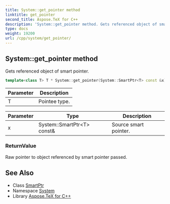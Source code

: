 ```yaml
---
title: System::get_pointer method
linktitle: get_pointer
second_title: Aspose.TeX for C++
description: 'System::get_pointer method. Gets referenced object of smart pointer in C++.'
type: docs
weight: 19200
url: /cpp/system/get_pointer/
---
```

## System::get_pointer method


Gets referenced object of smart pointer.

```cpp
template<class T> T * System::get_pointer(System::SmartPtr<T> const &x)
```


| Parameter | Description |
| --- | --- |
| T | Pointee type. |

| Parameter | Type | Description |
| --- | --- | --- |
| x | System::SmartPtr\<T\> const\& | Source smart pointer. |

### ReturnValue

Raw pointer to object referenced by smart pointer passed.

## See Also

* Class [SmartPtr](../smartptr/)
* Namespace [System](../)
* Library [Aspose.TeX for C++](../../)
